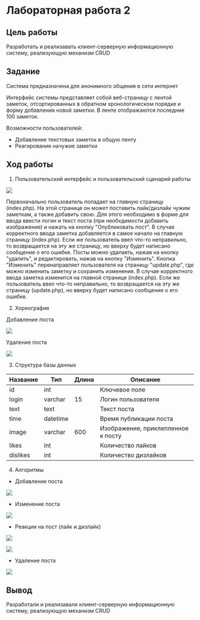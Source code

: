 # Лабораторная работа 2
## Цель работы
Разработать и реализавать клиент-серверную информационную систему, реализующую механизм CRUD
## Задание
Система предназначена для анонимного общения в сети интернет

Интерфейс системы представляет собой веб-страницу с лентой заметок, отсортированных в обратном хронологическом порядке и форму добавления новой заметки. В ленте отображаются последние 100 заметок.

Возможности пользователей:
- Добавление текстовых заметок в общую ленту
- Реагирование начужие заметки

## Ход работы
1. Пользовательский интерфейс и пользовательский сценарий работы

![](https://github.com/OneBumBot/Lab2_CRUD/blob/main/IMAGES/форум.png)

Первоначально пользователь попадает на главную страницу (index.php). На этой странице он может поставить лайк/дизлайк чужим заметкам, а также добавить свою. Для этого необходимо в форме для ввода ввести логин и текст поста (при необхдимости добавить изображение) и нажать на кнопку "Опубликовать пост". В случае корректного ввода заметка добавляется в самое начало на главную страницу (index.php).  Если же пользователь ввел что-то неправильно, то возвращается на эту же страницу, но вверху будет написано сообщение о его ошибке. Посты можно удалаять, нажав на кнопку "удалить", и редактировать, нажав на кнопку "Изменить". Кнопка "Изменить" перенаправляет пользователя на страницу "update.php", где можно изменить заметку и сохранить изменения. В случае корректного ввода заметка изменится на главной странице (index.php).  Если же пользователь ввел что-то неправильно, то возвращается на эту же страницу (update.php), но вверху будет написано сообщение о его ошибке.

2. Хореография

Добавление поста

![](https://github.com/OneBumBot/Lab2_CRUD/blob/main/IMAGES/Добавление.png)


Удаление поста

![](https://github.com/OneBumBot/Lab2_CRUD/blob/main/IMAGES/Удаление.png)

3. Структура базы данных

| Название | Тип      | Длина | Описание                           |
|----------|----------|-------|------------------------------------|
| id       | int      |       | Ключевое поле                      |
| login    | varchar  | 15    | Логин пользователя                 |
| text     | text     |       | Текст поста                        |
| time     | datetime |       | Время публикации поста             |
| image    | varchar  | 600   | Изображение, приклепленное к посту |
| likes    | int      |       | Количество лайков                  |
| dislikes | int      |       | Количество дизлайков               |

4. Алгоритмы 
- Добавление поста

![](https://github.com/OneBumBot/Lab2_CRUD/blob/main/IMAGES/Добавление%20поста.png)

- Изменение поста

![](https://github.com/OneBumBot/Lab2_CRUD/blob/main/IMAGES/Изменение%20поста.png)

- Реакции на пост (лайк и дизлайк)

![](https://github.com/OneBumBot/Lab2_CRUD/blob/main/IMAGES/Лайк.png)

![](https://github.com/OneBumBot/Lab2_CRUD/blob/main/IMAGES/Дизлайк.png)

- Удаление поста

![](https://github.com/OneBumBot/Lab2_CRUD/blob/main/IMAGES/Удаление%20поста.png)

## Вывод
Разработали и реализавали клиент-серверную информационную систему, реализующую механизм CRUD
